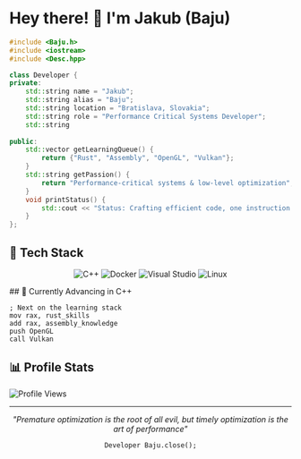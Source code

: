 # Hey there! 👋 I'm Jakub (Baju)

```cpp
#include <Baju.h>
#include <iostream>  
#include <Desc.hpp>

class Developer {
private:
    std::string name = "Jakub";
    std::string alias = "Baju";
    std::string location = "Bratislava, Slovakia";
    std::string role = "Performance Critical Systems Developer";
    std::string 
    
public:
    std::vector getLearningQueue() {
        return {"Rust", "Assembly", "OpenGL", "Vulkan"};
    }
    std::string getPassion() {
        return "Performance-critical systems & low-level optimization";
    }
    void printStatus() {
        std::cout << "Status: Crafting efficient code, one instruction at a time" << std::endl;
    }
};
```

## 🔧 Tech Stack

<div align="center">

![C++](https://img.shields.io/badge/C++-00599C?style=for-the-badge&logo=cplusplus&logoColor=white)
![Docker](https://img.shields.io/badge/Docker-2496ED?style=for-the-badge&logo=docker&logoColor=white)
![Visual Studio](https://img.shields.io/badge/Visual%20Studio-5C2D91?style=for-the-badge&logo=visualstudio&logoColor=white)
![Linux](https://img.shields.io/badge/Linux-FCC624?style=for-the-badge&logo=linux&logoColor=black)

</div>
## 🚀 Currently Advancing in C++

```assembly
; Next on the learning stack
mov rax, rust_skills
add rax, assembly_knowledge
push OpenGL
call Vulkan
```

## 📊 Profile Stats

![Profile Views](https://komarev.com/ghpvc/?username=baju8&color=blue&style=flat-square)

---

<div align="center">

*"Premature optimization is the root of all evil, but timely optimization is the art of performance"*

```cpp⚡
Developer Baju.close();
```
</div>
